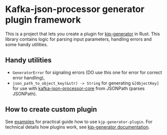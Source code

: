 # Kafka-json-processor generator plugin framework

This is a project that lets you create a plugin for [kjp-generator](../kjp-generator-generators) in Rust.
This library contains logic for parsing input parameters, handling errors and some handy utilities.

## Handy utilities

* `GeneratorError` for signaling errors (DO use this one for error for correct error handling),
* `json_path_to_object_key(&str) -> String` for generating `&[ObjectKey]` for use with [kafka-json-processor-core](../kafka-json-processor-core) from JSONPath (parses JSONPath).

## How to create custom plugin

See [examples](examples) for practical guide how to use `kjp-generator-plugin`. 
For technical details how plugins work, see [kjp-generator documentation](../kjp-generator/README.md).


